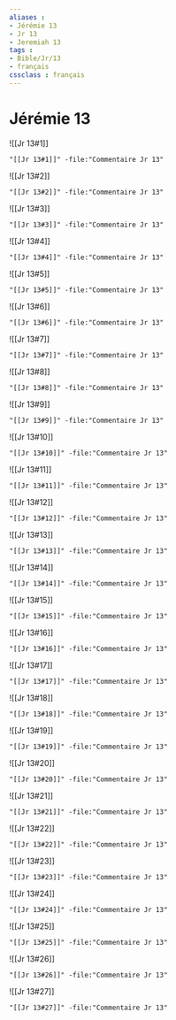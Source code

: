```yaml
---
aliases : 
- Jérémie 13
- Jr 13
- Jeremiah 13
tags : 
- Bible/Jr/13
- français
cssclass : français
---
```


# Jérémie 13

![[Jr 13#1]]

```query
"[[Jr 13#1]]" -file:"Commentaire Jr 13"
```

![[Jr 13#2]]

```query
"[[Jr 13#2]]" -file:"Commentaire Jr 13"
```

![[Jr 13#3]]

```query
"[[Jr 13#3]]" -file:"Commentaire Jr 13"
```

![[Jr 13#4]]

```query
"[[Jr 13#4]]" -file:"Commentaire Jr 13"
```

![[Jr 13#5]]

```query
"[[Jr 13#5]]" -file:"Commentaire Jr 13"
```

![[Jr 13#6]]

```query
"[[Jr 13#6]]" -file:"Commentaire Jr 13"
```

![[Jr 13#7]]

```query
"[[Jr 13#7]]" -file:"Commentaire Jr 13"
```

![[Jr 13#8]]

```query
"[[Jr 13#8]]" -file:"Commentaire Jr 13"
```

![[Jr 13#9]]

```query
"[[Jr 13#9]]" -file:"Commentaire Jr 13"
```

![[Jr 13#10]]

```query
"[[Jr 13#10]]" -file:"Commentaire Jr 13"
```

![[Jr 13#11]]

```query
"[[Jr 13#11]]" -file:"Commentaire Jr 13"
```

![[Jr 13#12]]

```query
"[[Jr 13#12]]" -file:"Commentaire Jr 13"
```

![[Jr 13#13]]

```query
"[[Jr 13#13]]" -file:"Commentaire Jr 13"
```

![[Jr 13#14]]

```query
"[[Jr 13#14]]" -file:"Commentaire Jr 13"
```

![[Jr 13#15]]

```query
"[[Jr 13#15]]" -file:"Commentaire Jr 13"
```

![[Jr 13#16]]

```query
"[[Jr 13#16]]" -file:"Commentaire Jr 13"
```

![[Jr 13#17]]

```query
"[[Jr 13#17]]" -file:"Commentaire Jr 13"
```

![[Jr 13#18]]

```query
"[[Jr 13#18]]" -file:"Commentaire Jr 13"
```

![[Jr 13#19]]

```query
"[[Jr 13#19]]" -file:"Commentaire Jr 13"
```

![[Jr 13#20]]

```query
"[[Jr 13#20]]" -file:"Commentaire Jr 13"
```

![[Jr 13#21]]

```query
"[[Jr 13#21]]" -file:"Commentaire Jr 13"
```

![[Jr 13#22]]

```query
"[[Jr 13#22]]" -file:"Commentaire Jr 13"
```

![[Jr 13#23]]

```query
"[[Jr 13#23]]" -file:"Commentaire Jr 13"
```

![[Jr 13#24]]

```query
"[[Jr 13#24]]" -file:"Commentaire Jr 13"
```

![[Jr 13#25]]

```query
"[[Jr 13#25]]" -file:"Commentaire Jr 13"
```

![[Jr 13#26]]

```query
"[[Jr 13#26]]" -file:"Commentaire Jr 13"
```

![[Jr 13#27]]

```query
"[[Jr 13#27]]" -file:"Commentaire Jr 13"
```


